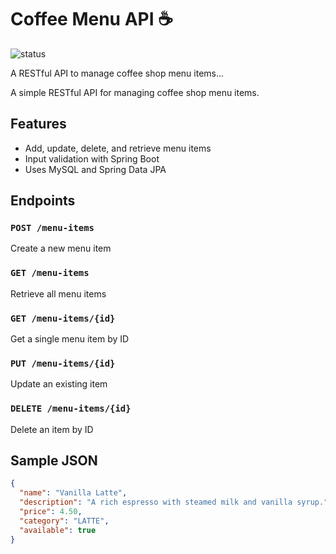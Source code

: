 # Coffee Menu API ☕
![status](https://img.shields.io/badge/status-in--progress-yellow)

A RESTful API to manage coffee shop menu items...

A simple RESTful API for managing coffee shop menu items.

## Features
- Add, update, delete, and retrieve menu items
- Input validation with Spring Boot
- Uses MySQL and Spring Data JPA

## Endpoints

### `POST /menu-items`
Create a new menu item

### `GET /menu-items`
Retrieve all menu items

### `GET /menu-items/{id}`
Get a single menu item by ID

### `PUT /menu-items/{id}`
Update an existing item

### `DELETE /menu-items/{id}`
Delete an item by ID

## Sample JSON
```json
{
  "name": "Vanilla Latte",
  "description": "A rich espresso with steamed milk and vanilla syrup.",
  "price": 4.50,
  "category": "LATTE",
  "available": true
}

